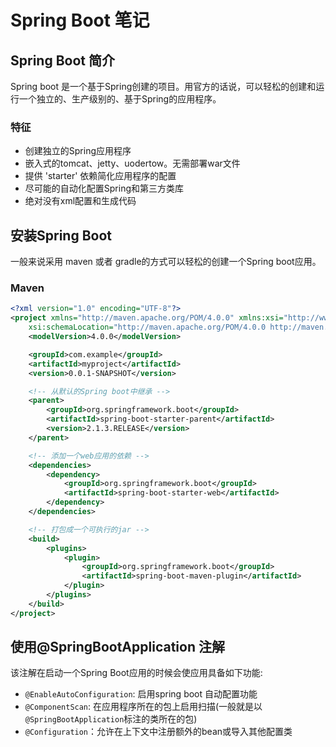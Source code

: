 # Spring Boot 笔记

## Spring Boot 简介

Spring boot 是一个基于Spring创建的项目。用官方的话说，可以轻松的创建和运行一个独立的、生产级别的、基于Spring的应用程序。

### 特征

- 创建独立的Spring应用程序
- 嵌入式的tomcat、jetty、uodertow。无需部署war文件
- 提供   'starter' 依赖简化应用程序的配置
- 尽可能的自动化配置Spring和第三方类库
- 绝对没有xml配置和生成代码

## 安装Spring Boot

一般来说采用 maven 或者 gradle的方式可以轻松的创建一个Spring boot应用。

### Maven

```xml
<?xml version="1.0" encoding="UTF-8"?>
<project xmlns="http://maven.apache.org/POM/4.0.0" xmlns:xsi="http://www.w3.org/2001/XMLSchema-instance"
	xsi:schemaLocation="http://maven.apache.org/POM/4.0.0 http://maven.apache.org/xsd/maven-4.0.0.xsd">
	<modelVersion>4.0.0</modelVersion>

	<groupId>com.example</groupId>
	<artifactId>myproject</artifactId>
	<version>0.0.1-SNAPSHOT</version>

	<!-- 从默认的Spring boot中继承 -->
	<parent>
		<groupId>org.springframework.boot</groupId>
		<artifactId>spring-boot-starter-parent</artifactId>
		<version>2.1.3.RELEASE</version>
	</parent>

	<!-- 添加一个web应用的依赖 -->
	<dependencies>
		<dependency>
			<groupId>org.springframework.boot</groupId>
			<artifactId>spring-boot-starter-web</artifactId>
		</dependency>
	</dependencies>

	<!-- 打包成一个可执行的jar -->
	<build>
		<plugins>
			<plugin>
				<groupId>org.springframework.boot</groupId>
				<artifactId>spring-boot-maven-plugin</artifactId>
			</plugin>
		</plugins>
	</build>
</project>
```

## 使用@SpringBootApplication 注解

该注解在启动一个Spring Boot应用的时候会使应用具备如下功能:

- `@EnableAutoConfiguration`: 启用spring boot 自动配置功能
- `@ComponentScan`: 在应用程序所在的包上启用扫描(一般就是以`@SpringBootApplication`标注的类所在的包)
- `@Configuration`：允许在上下文中注册额外的bean或导入其他配置类

